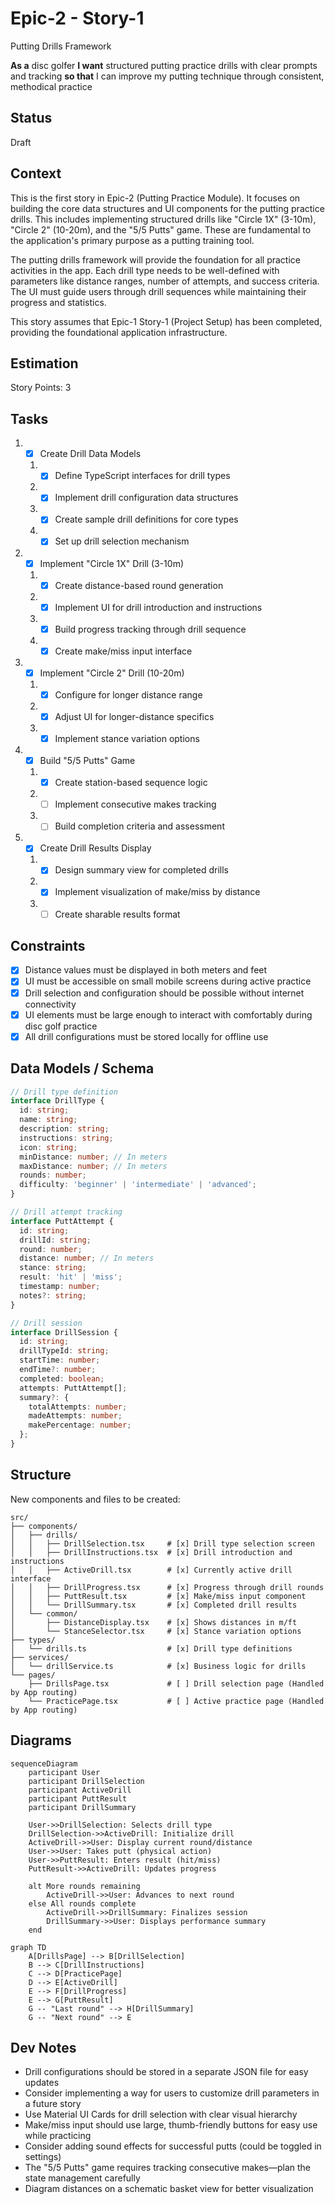 # Epic-2 - Story-1

Putting Drills Framework

**As a** disc golfer
**I want** structured putting practice drills with clear prompts and tracking
**so that** I can improve my putting technique through consistent, methodical practice

## Status

Draft

## Context

This is the first story in Epic-2 (Putting Practice Module). It focuses on building the core data structures and UI components for the putting practice drills. This includes implementing structured drills like "Circle 1X" (3-10m), "Circle 2" (10-20m), and the "5/5 Putts" game. These are fundamental to the application's primary purpose as a putting training tool.

The putting drills framework will provide the foundation for all practice activities in the app. Each drill type needs to be well-defined with parameters like distance ranges, number of attempts, and success criteria. The UI must guide users through drill sequences while maintaining their progress and statistics.

This story assumes that Epic-1 Story-1 (Project Setup) has been completed, providing the foundational application infrastructure.

## Estimation

Story Points: 3

## Tasks

1. - [x] Create Drill Data Models
   1. - [x] Define TypeScript interfaces for drill types
   2. - [x] Implement drill configuration data structures
   3. - [x] Create sample drill definitions for core types
   4. - [x] Set up drill selection mechanism

2. - [x] Implement "Circle 1X" Drill (3-10m)
   1. - [x] Create distance-based round generation
   2. - [x] Implement UI for drill introduction and instructions
   3. - [x] Build progress tracking through drill sequence
   4. - [x] Create make/miss input interface

3. - [x] Implement "Circle 2" Drill (10-20m)
   1. - [x] Configure for longer distance range
   2. - [x] Adjust UI for longer-distance specifics
   3. - [x] Implement stance variation options

4. - [x] Build "5/5 Putts" Game
   1. - [x] Create station-based sequence logic
   2. - [ ] Implement consecutive makes tracking
   3. - [ ] Build completion criteria and assessment

5. - [x] Create Drill Results Display
   1. - [x] Design summary view for completed drills
   2. - [x] Implement visualization of make/miss by distance
   3. - [ ] Create sharable results format

## Constraints

- [x] Distance values must be displayed in both meters and feet
- [x] UI must be accessible on small mobile screens during active practice
- [x] Drill selection and configuration should be possible without internet connectivity
- [x] UI elements must be large enough to interact with comfortably during disc golf practice
- [x] All drill configurations must be stored locally for offline use

## Data Models / Schema

```typescript
// Drill type definition
interface DrillType {
  id: string;
  name: string;
  description: string;
  instructions: string;
  icon: string;
  minDistance: number; // In meters
  maxDistance: number; // In meters
  rounds: number;
  difficulty: 'beginner' | 'intermediate' | 'advanced';
}

// Drill attempt tracking
interface PuttAttempt {
  id: string;
  drillId: string;
  round: number;
  distance: number; // In meters
  stance: string;
  result: 'hit' | 'miss';
  timestamp: number;
  notes?: string;
}

// Drill session
interface DrillSession {
  id: string;
  drillTypeId: string;
  startTime: number;
  endTime?: number;
  completed: boolean;
  attempts: PuttAttempt[];
  summary?: {
    totalAttempts: number;
    madeAttempts: number;
    makePercentage: number;
  };
}
```

## Structure

New components and files to be created:

```
src/
├── components/
│   ├── drills/
│   │   ├── DrillSelection.tsx     # [x] Drill type selection screen
│   │   ├── DrillInstructions.tsx  # [x] Drill introduction and instructions
│   │   ├── ActiveDrill.tsx        # [x] Currently active drill interface
│   │   ├── DrillProgress.tsx      # [x] Progress through drill rounds
│   │   ├── PuttResult.tsx         # [x] Make/miss input component
│   │   └── DrillSummary.tsx       # [x] Completed drill results
│   └── common/
│       ├── DistanceDisplay.tsx    # [x] Shows distances in m/ft
│       └── StanceSelector.tsx     # [x] Stance variation options
├── types/
│   └── drills.ts                  # [x] Drill type definitions
├── services/
│   └── drillService.ts            # [x] Business logic for drills
└── pages/
    ├── DrillsPage.tsx             # [ ] Drill selection page (Handled by App routing)
    └── PracticePage.tsx           # [ ] Active practice page (Handled by App routing)
```

## Diagrams

```mermaid
sequenceDiagram
    participant User
    participant DrillSelection
    participant ActiveDrill
    participant PuttResult
    participant DrillSummary
    
    User->>DrillSelection: Selects drill type
    DrillSelection->>ActiveDrill: Initialize drill
    ActiveDrill->>User: Display current round/distance
    User->>User: Takes putt (physical action)
    User->>PuttResult: Enters result (hit/miss)
    PuttResult->>ActiveDrill: Updates progress
    
    alt More rounds remaining
        ActiveDrill->>User: Advances to next round
    else All rounds complete
        ActiveDrill->>DrillSummary: Finalizes session
        DrillSummary->>User: Displays performance summary
    end
```

```mermaid
graph TD
    A[DrillsPage] --> B[DrillSelection]
    B --> C[DrillInstructions]
    C --> D[PracticePage]
    D --> E[ActiveDrill]
    E --> F[DrillProgress]
    E --> G[PuttResult]
    G -- "Last round" --> H[DrillSummary]
    G -- "Next round" --> E
```

## Dev Notes

- Drill configurations should be stored in a separate JSON file for easy updates
- Consider implementing a way for users to customize drill parameters in a future story
- Use Material UI Cards for drill selection with clear visual hierarchy
- Make/miss input should use large, thumb-friendly buttons for easy use while practicing
- Consider adding sound effects for successful putts (could be toggled in settings)
- The "5/5 Putts" game requires tracking consecutive makes—plan the state management carefully
- Diagram distances on a schematic basket view for better visualization 